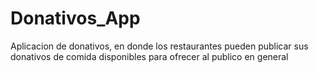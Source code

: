 # Donativos_App
Aplicacion de donativos, en donde los restaurantes pueden publicar sus donativos de comida disponibles para ofrecer al publico en general
